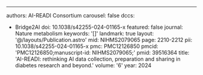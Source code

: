 ---
authors: AI-READI Consortium
carousel: false
dccs:
- Bridge2AI
doi: 10.1038/s42255-024-01165-x
featured: false
journal: Nature metabolism
keywords: '[]'
landmark: true
layout: '@/layouts/Publication.astro'
mid: NIHMS2079065
page: 2210-2212
pii: 10.1038/s42255-024-01165-x
pmc: PMC12126850
pmcid: 'PMC12126850;manuscript-id: NIHMS2079065;'
pmid: 39516364
title: 'AI-READI: rethinking AI data collection, preparation and sharing in diabetes
  research and beyond.'
volume: '6'
year: 2024
